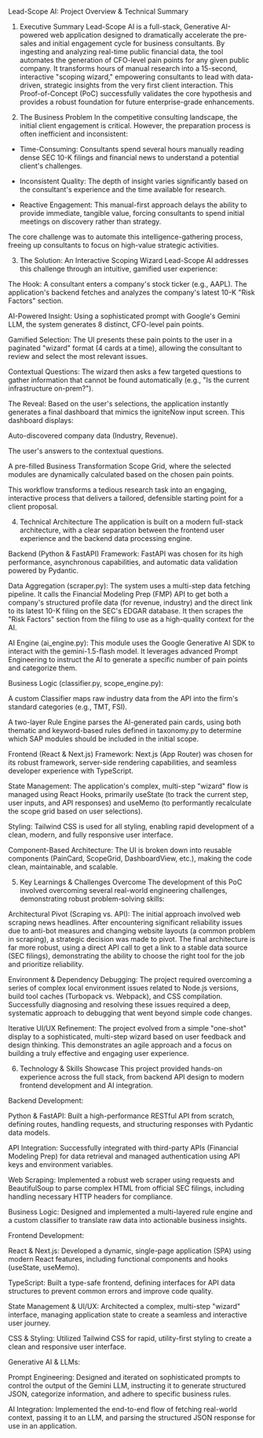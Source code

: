 Lead-Scope AI: Project Overview & Technical Summary
1. Executive Summary
Lead-Scope AI is a full-stack, Generative AI-powered web application designed to dramatically accelerate the pre-sales and initial engagement cycle for business consultants. By ingesting and analyzing real-time public financial data, the tool automates the generation of CFO-level pain points for any given public company. It transforms hours of manual research into a 15-second, interactive "scoping wizard," empowering consultants to lead with data-driven, strategic insights from the very first client interaction. This Proof-of-Concept (PoC) successfully validates the core hypothesis and provides a robust foundation for future enterprise-grade enhancements.

2. The Business Problem
In the competitive consulting landscape, the initial client engagement is critical. However, the preparation process is often inefficient and inconsistent:

- Time-Consuming: Consultants spend several hours manually reading dense SEC 10-K filings and financial news to understand a potential client's challenges.

- Inconsistent Quality: The depth of insight varies significantly based on the consultant's experience and the time available for research.

- Reactive Engagement: This manual-first approach delays the ability to provide immediate, tangible value, forcing consultants to spend initial meetings on discovery rather than strategy.

The core challenge was to automate this intelligence-gathering process, freeing up consultants to focus on high-value strategic activities.

3. The Solution: An Interactive Scoping Wizard
Lead-Scope AI addresses this challenge through an intuitive, gamified user experience:

The Hook: A consultant enters a company's stock ticker (e.g., AAPL). The application's backend fetches and analyzes the company's latest 10-K "Risk Factors" section.

AI-Powered Insight: Using a sophisticated prompt with Google's Gemini LLM, the system generates 8 distinct, CFO-level pain points.

Gamified Selection: The UI presents these pain points to the user in a paginated "wizard" format (4 cards at a time), allowing the consultant to review and select the most relevant issues.

Contextual Questions: The wizard then asks a few targeted questions to gather information that cannot be found automatically (e.g., "Is the current infrastructure on-prem?").

The Reveal: Based on the user's selections, the application instantly generates a final dashboard that mimics the igniteNow input screen. This dashboard displays:

Auto-discovered company data (Industry, Revenue).

The user's answers to the contextual questions.

A pre-filled Business Transformation Scope Grid, where the selected modules are dynamically calculated based on the chosen pain points.

This workflow transforms a tedious research task into an engaging, interactive process that delivers a tailored, defensible starting point for a client proposal.

4. Technical Architecture
The application is built on a modern full-stack architecture, with a clear separation between the frontend user experience and the backend data processing engine.

Backend (Python & FastAPI)
Framework: FastAPI was chosen for its high performance, asynchronous capabilities, and automatic data validation powered by Pydantic.

Data Aggregation (scraper.py): The system uses a multi-step data fetching pipeline. It calls the Financial Modeling Prep (FMP) API to get both a company's structured profile data (for revenue, industry) and the direct link to its latest 10-K filing on the SEC's EDGAR database. It then scrapes the "Risk Factors" section from the filing to use as a high-quality context for the AI.

AI Engine (ai_engine.py): This module uses the Google Generative AI SDK to interact with the gemini-1.5-flash model. It leverages advanced Prompt Engineering to instruct the AI to generate a specific number of pain points and categorize them.

Business Logic (classifier.py, scope_engine.py):

A custom Classifier maps raw industry data from the API into the firm's standard categories (e.g., TMT, FSI).

A two-layer Rule Engine parses the AI-generated pain cards, using both thematic and keyword-based rules defined in taxonomy.py to determine which SAP modules should be included in the initial scope.

Frontend (React & Next.js)
Framework: Next.js (App Router) was chosen for its robust framework, server-side rendering capabilities, and seamless developer experience with TypeScript.

State Management: The application's complex, multi-step "wizard" flow is managed using React Hooks, primarily useState (to track the current step, user inputs, and API responses) and useMemo (to performantly recalculate the scope grid based on user selections).

Styling: Tailwind CSS is used for all styling, enabling rapid development of a clean, modern, and fully responsive user interface.

Component-Based Architecture: The UI is broken down into reusable components (PainCard, ScopeGrid, DashboardView, etc.), making the code clean, maintainable, and scalable.

5. Key Learnings & Challenges Overcome
The development of this PoC involved overcoming several real-world engineering challenges, demonstrating robust problem-solving skills:

Architectural Pivot (Scraping vs. API): The initial approach involved web scraping news headlines. After encountering significant reliability issues due to anti-bot measures and changing website layouts (a common problem in scraping), a strategic decision was made to pivot. The final architecture is far more robust, using a direct API call to get a link to a stable data source (SEC filings), demonstrating the ability to choose the right tool for the job and prioritize reliability.

Environment & Dependency Debugging: The project required overcoming a series of complex local environment issues related to Node.js versions, build tool caches (Turbopack vs. Webpack), and CSS compilation. Successfully diagnosing and resolving these issues required a deep, systematic approach to debugging that went beyond simple code changes.

Iterative UI/UX Refinement: The project evolved from a simple "one-shot" display to a sophisticated, multi-step wizard based on user feedback and design thinking. This demonstrates an agile approach and a focus on building a truly effective and engaging user experience.

6. Technology & Skills Showcase
This project provided hands-on experience across the full stack, from backend API design to modern frontend development and AI integration.

Backend Development:

Python & FastAPI: Built a high-performance RESTful API from scratch, defining routes, handling requests, and structuring responses with Pydantic data models.

API Integration: Successfully integrated with third-party APIs (Financial Modeling Prep) for data retrieval and managed authentication using API keys and environment variables.

Web Scraping: Implemented a robust web scraper using requests and BeautifulSoup to parse complex HTML from official SEC filings, including handling necessary HTTP headers for compliance.

Business Logic: Designed and implemented a multi-layered rule engine and a custom classifier to translate raw data into actionable business insights.

Frontend Development:

React & Next.js: Developed a dynamic, single-page application (SPA) using modern React features, including functional components and hooks (useState, useMemo).

TypeScript: Built a type-safe frontend, defining interfaces for API data structures to prevent common errors and improve code quality.

State Management & UI/UX: Architected a complex, multi-step "wizard" interface, managing application state to create a seamless and interactive user journey.

CSS & Styling: Utilized Tailwind CSS for rapid, utility-first styling to create a clean and responsive user interface.

Generative AI & LLMs:

Prompt Engineering: Designed and iterated on sophisticated prompts to control the output of the Gemini LLM, instructing it to generate structured JSON, categorize information, and adhere to specific business rules.

AI Integration: Implemented the end-to-end flow of fetching real-world context, passing it to an LLM, and parsing the structured JSON response for use in an application.
